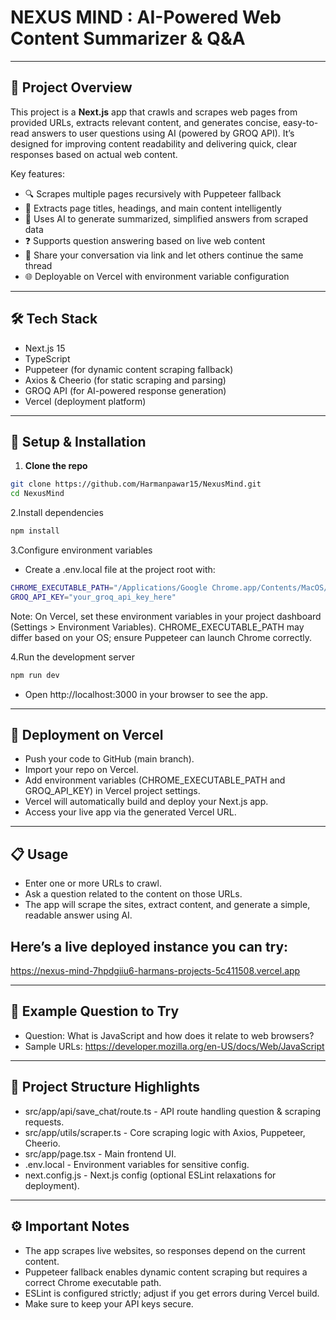 #  NEXUS MIND : AI-Powered Web Content Summarizer & Q&A



---

## 🚀 Project Overview

This project is a **Next.js** app that crawls and scrapes web pages from provided URLs, extracts relevant content, and generates concise, easy-to-read answers to user questions using AI (powered by GROQ API). It’s designed for improving content readability and delivering quick, clear responses based on actual web content.

Key features:

- 🔍 Scrapes multiple pages recursively with Puppeteer fallback  
- 🧠 Extracts page titles, headings, and main content intelligently  
- 💬 Uses AI to generate summarized, simplified answers from scraped data  
- ❓ Supports question answering based on live web content  
- 🔗 Share your conversation via link and let others continue the same thread
- 🌐 Deployable on Vercel with environment variable configuration  


---

## 🛠️ Tech Stack

- Next.js 15
- TypeScript
- Puppeteer (for dynamic content scraping fallback)
- Axios & Cheerio (for static scraping and parsing)
- GROQ API (for AI-powered response generation)
- Vercel (deployment platform)

---

## 🔧 Setup & Installation

1. **Clone the repo**

```bash
git clone https://github.com/Harmanpawar15/NexusMind.git
cd NexusMind
```


 2.Install dependencies
```bash
npm install
```
3.Configure environment variables
- Create a .env.local file at the project root with:
```bash
CHROME_EXECUTABLE_PATH="/Applications/Google Chrome.app/Contents/MacOS/Google Chrome"
GROQ_API_KEY="your_groq_api_key_here"
```

Note:
On Vercel, set these environment variables in your project dashboard (Settings > Environment Variables).
CHROME_EXECUTABLE_PATH may differ based on your OS; ensure Puppeteer can launch Chrome correctly.

4.Run the development server
```bash
npm run dev
```
- Open http://localhost:3000 in your browser to see the app.

---
## 🚀 Deployment on Vercel

- Push your code to GitHub (main branch).
- Import your repo on Vercel.
- Add environment variables (CHROME_EXECUTABLE_PATH and GROQ_API_KEY) in Vercel project settings.
- Vercel will automatically build and deploy your Next.js app.
- Access your live app via the generated Vercel URL.

---

## 📋 Usage

- Enter one or more URLs to crawl.
- Ask a question related to the content on those URLs.
- The app will scrape the sites, extract content, and generate a simple, readable answer using AI.



## Here’s a live deployed instance you can try:

https://nexus-mind-7hpdgiiu6-harmans-projects-5c411508.vercel.app

---

## 🧪 Example Question to Try
- Question: What is JavaScript and how does it relate to web browsers?
- Sample URLs:
https://developer.mozilla.org/en-US/docs/Web/JavaScript

---

## 🧩 Project Structure Highlights

- src/app/api/save_chat/route.ts - API route handling question & scraping requests.
- src/app/utils/scraper.ts - Core scraping logic with Axios, Puppeteer, Cheerio.
- src/app/page.tsx - Main frontend UI.
- .env.local - Environment variables for sensitive config.
- next.config.js - Next.js config (optional ESLint relaxations for deployment).

---

## ⚙️ Important Notes

- The app scrapes live websites, so responses depend on the current content.
- Puppeteer fallback enables dynamic content scraping but requires a correct Chrome executable path.
- ESLint is configured strictly; adjust if you get errors during Vercel build.
- Make sure to keep your API keys secure.
